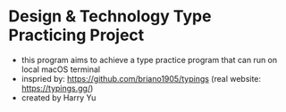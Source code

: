 # Design & Technology Type Practicing Project
- this program aims to achieve a type practice program that can run on local macOS terminal
- inspried by: https://github.com/briano1905/typings (real website: https://typings.gg/)
- created by Harry  Yu